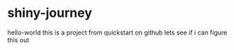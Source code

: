 # shiny-journey
hello-world this is a project from quickstart on github
lets see if i can figure this out 
